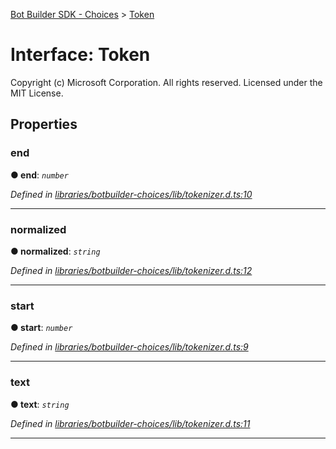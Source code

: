[Bot Builder SDK - Choices](../README.md) > [Token](../interfaces/botbuilder_choices.token.md)



# Interface: Token


Copyright (c) Microsoft Corporation. All rights reserved. Licensed under the MIT License.


## Properties
<a id="end"></a>

###  end

**●  end**:  *`number`* 

*Defined in [libraries/botbuilder-choices/lib/tokenizer.d.ts:10](https://github.com/Microsoft/botbuilder-js/blob/f687311/libraries/botbuilder-choices/lib/tokenizer.d.ts#L10)*





___

<a id="normalized"></a>

###  normalized

**●  normalized**:  *`string`* 

*Defined in [libraries/botbuilder-choices/lib/tokenizer.d.ts:12](https://github.com/Microsoft/botbuilder-js/blob/f687311/libraries/botbuilder-choices/lib/tokenizer.d.ts#L12)*





___

<a id="start"></a>

###  start

**●  start**:  *`number`* 

*Defined in [libraries/botbuilder-choices/lib/tokenizer.d.ts:9](https://github.com/Microsoft/botbuilder-js/blob/f687311/libraries/botbuilder-choices/lib/tokenizer.d.ts#L9)*





___

<a id="text"></a>

###  text

**●  text**:  *`string`* 

*Defined in [libraries/botbuilder-choices/lib/tokenizer.d.ts:11](https://github.com/Microsoft/botbuilder-js/blob/f687311/libraries/botbuilder-choices/lib/tokenizer.d.ts#L11)*





___


